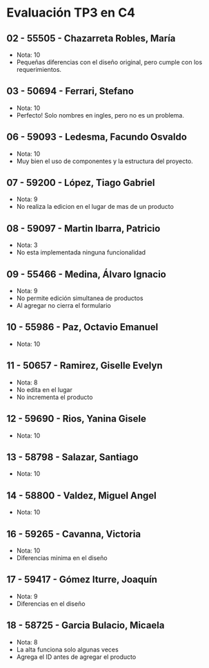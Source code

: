 # Evaluación TP3 en C4

## 02 - 55505 - Chazarreta Robles, María
- Nota: 10
-  Pequeñas diferencias con el diseño original, pero cumple con los requerimientos.

## 03 - 50694 - Ferrari, Stefano
- Nota: 10
-  Perfecto! Solo nombres en ingles, pero no es un problema.

## 06 - 59093 - Ledesma, Facundo Osvaldo
- Nota: 10
-  Muy bien el uso de componentes y la estructura del proyecto.

## 07 - 59200 - López, Tiago Gabriel
- Nota: 9
-  No realiza la edicion en el lugar de mas de un producto

## 08 - 59097 - Martin Ibarra, Patricio
- Nota: 3
-  No esta implementada ninguna funcionalidad

## 09 - 55466 - Medina, Álvaro Ignacio
- Nota: 9
-  No permite edición simultanea de productos
-  Al agregar no cierra el formulario

## 10 - 55986 - Paz, Octavio Emanuel
- Nota: 10

## 11 - 50657 - Ramirez, Giselle Evelyn
- Nota: 8
- No edita en el lugar
- No incrementa el producto

## 12 - 59690 - Rios, Yanina Gisele
- Nota: 10

## 13 - 58798 - Salazar, Santiago
- Nota: 10

## 14 - 58800 - Valdez, Miguel Angel
- Nota: 10

## 16 - 59265 - Cavanna, Victoria
- Nota: 10
-  Diferencias minima en el diseño

## 17 - 59417 - Gómez Iturre, Joaquín
- Nota: 9
-  Diferencias en el diseño

## 18 - 58725 - Garcia Bulacio, Micaela
- Nota: 8
-  La alta funciona solo algunas veces
-  Agrega el ID antes de agregar el producto
